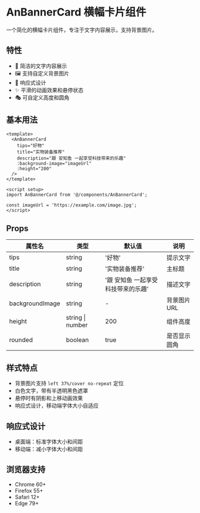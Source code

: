 # AnBannerCard 横幅卡片组件

一个简化的横幅卡片组件，专注于文字内容展示，支持背景图片。

## 特性

- 🎨 简洁的文字内容展示
- 🖼️ 支持自定义背景图片
- 📱 响应式设计
- ✨ 平滑的动画效果和悬停状态
- 🎭 可自定义高度和圆角

## 基本用法

```vue
<template>
  <AnBannerCard
    tips="好物"
    title="实物装备推荐"
    description="跟 安知鱼 一起享受科技带来的乐趣"
    :background-image="imageUrl"
    :height="200"
  />
</template>

<script setup>
import AnBannerCard from '@/components/AnBannerCard';

const imageUrl = 'https://example.com/image.jpg';
</script>
```

## Props

| 属性名 | 类型 | 默认值 | 说明 |
|--------|------|--------|------|
| tips | string | '好物' | 提示文字 |
| title | string | '实物装备推荐' | 主标题 |
| description | string | '跟 安知鱼 一起享受科技带来的乐趣' | 描述文字 |
| backgroundImage | string | - | 背景图片URL |
| height | string \| number | 200 | 组件高度 |
| rounded | boolean | true | 是否显示圆角 |

## 样式特点

- 背景图片支持 `left 37%/cover no-repeat` 定位
- 白色文字，带有半透明黑色遮罩
- 悬停时有阴影和上移动画效果
- 响应式设计，移动端字体大小自适应

## 响应式设计

- 桌面端：标准字体大小和间距
- 移动端：减小字体大小和间距

## 浏览器支持

- Chrome 60+
- Firefox 55+
- Safari 12+
- Edge 79+
